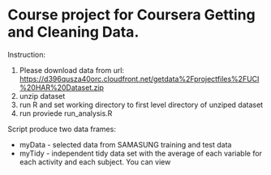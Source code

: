 Course project for Coursera Getting and Cleaning Data.
=============================================================
Instruction:
  1. Please download data from url:
https://d396qusza40orc.cloudfront.net/getdata%2Fprojectfiles%2FUCI%20HAR%20Dataset.zip 
  2. unzip dataset
  3. run R and set working directory to first level directory of unziped dataset
  4. run proviede run_analysis.R

Script produce two data frames: 
* myData - selected data from SAMASUNG training and test data 
* myTidy - independent tidy data set with the average of each variable for each activity and each subject. 
You can view 
